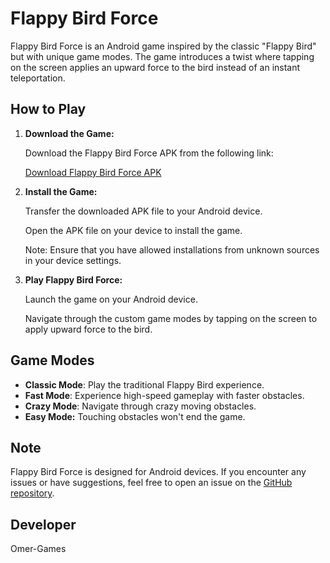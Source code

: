 # Flappy Bird Force

Flappy Bird Force is an Android game inspired by the classic "Flappy Bird" but with unique game modes. The game introduces a twist where tapping on the screen applies an upward force to the bird instead of an instant teleportation.

## How to Play

1. **Download the Game:**

    Download the Flappy Bird Force APK from the following link:

    [Download Flappy Bird Force APK](https://link-to-your-apk-file)

2. **Install the Game:**

    Transfer the downloaded APK file to your Android device.

    Open the APK file on your device to install the game.

    Note: Ensure that you have allowed installations from unknown sources in your device settings.

3. **Play Flappy Bird Force:**

    Launch the game on your Android device.

    Navigate through the custom game modes by tapping on the screen to apply upward force to the bird.

## Game Modes

- **Classic Mode**: Play the traditional Flappy Bird experience.
- **Fast Mode**: Experience high-speed gameplay with faster obstacles.
- **Crazy Mode**: Navigate through crazy moving obstacles.
- **Easy Mode:** Touching obstacles won't end the game.

## Note

Flappy Bird Force is designed for Android devices. If you encounter any issues or have suggestions, feel free to open an issue on the [GitHub repository](https://github.com/omer-games/FlappyBirdForce).

## Developer

Omer-Games
